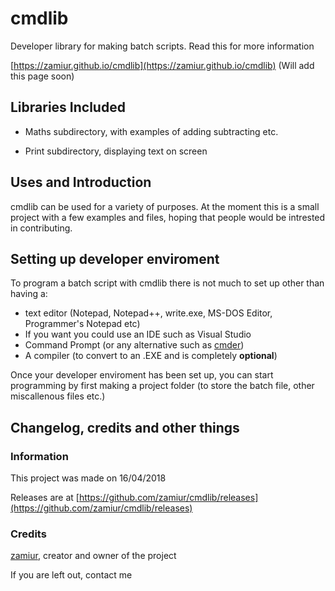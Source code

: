 # cmdlib
Developer library for making batch scripts. Read this for more information

[https://zamiur.github.io/cmdlib](https://zamiur.github.io/cmdlib) (Will add this page soon)

Libraries Included
----
- Maths subdirectory, with examples of adding subtracting etc.

- Print subdirectory,  displaying text on screen

Uses and Introduction
----
cmdlib can be used for a variety of purposes. At the moment this is a small project with a few examples and files, hoping that people would be intrested in contributing.

Setting up developer enviroment
----
To program a batch script with cmdlib there is not much to set up other than having a:
 - text editor (Notepad, Notepad++, write.exe, MS-DOS Editor, Programmer's Notepad etc)
 - If you want you could use an IDE such as Visual Studio
 - Command Prompt (or any alternative such as [cmder](http://cmder.net/))
 - A compiler (to convert to an .EXE and is completely **optional**)
 
 Once your developer enviroment has been set up, you can start programming by first making a project folder (to store the batch file, other miscallenous files etc.)
 
 Changelog, credits and other things
 ----
 ### Information
 This project was made on 16/04/2018
 
 Releases are at [https://github.com/zamiur/cmdlib/releases](https://github.com/zamiur/cmdlib/releases)
 
 ### Credits
 [zamiur](https://github.com/zamiur), creator and owner of the project
 
 If you are left out, contact me
